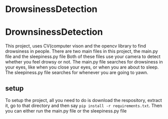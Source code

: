 # DrowsinessDetection

# DrownsinessDetection

This project, uses CV(computer vison and the opencv library to find drowsiness in people. There are two main files in this project, the main.py file and the sleepiness.py file
Both of these files use your camera to detect whether you feel drowsy or not.
The main.py file searches for drowsiness in your eyes, like when you close your eyes, or when you are about to sleep. The sleepiness.py file searches for whenever you are going to yawn.

## setup
To setup the project, all you need to do is download the respository, extract it, go to that directory and then say ```pip install -r requirements.txt```. Then you can either run the main.py file or the sleepiness.py file
